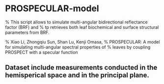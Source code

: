 # PROSPECULAR-model
% This script allows to simulate multi-angular bidirectional reflectance factor (BRF) and 
% tp retrieves both leaf biochemical and surface structural parameters from BRF.

% Xiao Li, Zhongqiu Sun, Shan Lu, Kenji Omasa, 
% PROSPECULAR: A model for simulating multi-angular spectral properties of 
% leaves by coupling PROSPECT with a specular function


## Dataset include measurements conducted in the hemisperical space and in the principal plane. 
